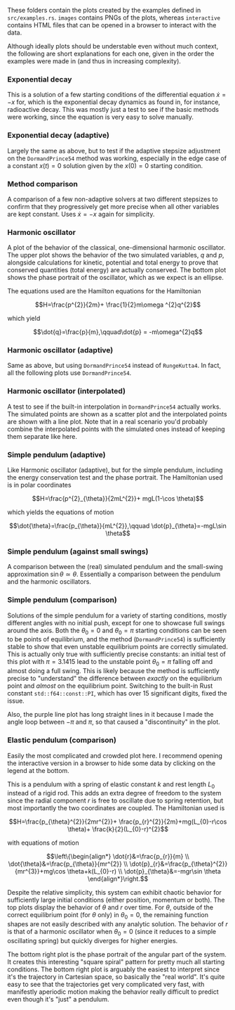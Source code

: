 These folders contain the plots created by the examples defined in `src/examples.rs`. `images` contains PNGs of the plots, whereas `interactive` contains HTML files that can be opened in a browser to interact with the data.

Although ideally plots should be understable even without much context, the following are short explanations for each one, given in the order the examples were made in (and thus in increasing complexity).

### Exponential decay
This is a solution of a few starting conditions of the differential equation $\dot{x} = -x$ for, which is the exponential decay dynamics as found in, for instance, radioactive decay. This was mostly just a test to see if the basic methods were working, since the equation is very easy to solve manually.

### Exponential decay (adaptive)
Largely the same as above, but to test if the adaptive stepsize adjustment on the `DormandPrince54` method was working, especially in the edge case of a constant $x(t) = 0$ solution given by the $x(0)=0$ starting condition.

### Method comparison
A comparison of a few non-adaptive solvers at two different stepsizes to confirm that they progressively get more precise when all other variables are kept constant. Uses $\dot{x}=-x$ again for simplicity.

### Harmonic oscillator
A plot of the behavior of the classical, one-dimensional harmonic oscillator. The upper plot shows the behavior of the two simulated variables, $q$ and $p$, alongside calculations for kinetic, potential and total energy to prove that conserved quantities (total energy) are actually conserved. The bottom plot shows the phase portrait of the oscillator, which as we expect is an ellipse.

The equations used are the Hamilton equations for the Hamiltonian

$$H=\frac{p^{2}}{2m}+ \frac{1}{2}m\omega ^{2}q^{2}$$

which yield

$$\dot{q}=\frac{p}{m},\qquad\dot{p} = -m\omega^{2}q$$

### Harmonic oscillator (adaptive)
Same as above, but using `DormandPrince54` instead of `RungeKutta4`. In fact, all the following plots use `DormandPrince54`.

### Harmonic oscillator (interpolated)
A test to see if the built-in interpolation in `DormandPrince54` actually works. The simulated points are shown as a scatter plot and the interpolated points are shown with a line plot. Note that in a real scenario you'd probably combine the interpolated points with the simulated ones instead of keeping them separate like here.

### Simple pendulum (adaptive)
Like Harmonic oscillator (adaptive), but for the simple pendulum, including the energy conservation test and the phase portrait. The Hamiltonian used is in polar coordinates

$$H=\frac{p^{2}_{\theta}}{2mL^{2}}+ mgL(1-\cos \theta)$$

which yields the equations of motion

$$\dot{\theta}=\frac{p_{\theta}}{mL^{2}},\qquad \dot{p}_{\theta}=-mgL\sin \theta$$

### Simple pendulum (against small swings)
A comparison between the (real) simulated pendulum and the small-swing approximation $\sin\theta\simeq\theta$. Essentially a comparison between the pendulum and the harmonic oscillators.

### Simple pendulum (comparison)
Solutions of the simple pendulum for a variety of starting conditions, mostly different angles with no initial push, except for one to showcase full swings around the axis. Both the $\theta_{0}=0$ and $\theta_{0}=\pi$ starting conditions can be seen to be points of equilibrium, and the method (`DormandPrince54`) is sufficiently stable to show that even unstable equilibrium points are correctly simulated. This is actually only true with sufficiently precise constants: an initial test of this plot with $\pi=3.1415$ lead to the unstable point $\theta_{0}=\pi$ falling off and almost doing a full swing. This is likely because the method is sufficiently precise to "understand" the difference between *exactly* on the equilibrium point and *almost* on the equilibrium point. Switching to the built-in Rust constant `std::f64::const::PI`, which has over 15 significant digits, fixed the issue.

Also, the purple line plot has long straight lines in it because I made the angle loop between $-\pi$ and $\pi$, so that caused a "discontinuity" in the plot.

### Elastic pendulum (comparison)
Easily the most complicated and crowded plot here. I recommend opening the interactive version in a browser to hide some data by clicking on the legend at the bottom.

This is a pendulum with a spring of elastic constant $k$ and rest length $L_{0}$ instead of a rigid rod. This adds an extra degree of freedom to the system since the radial component $r$ is free to oscillate due to spring retention, but most importantly the two coordinates are coupled. The Hamiltonian used is

$$H=\frac{p_{\theta}^{2}}{2mr^{2}}+ \frac{p_{r}^{2}}{2m}+mg(L_{0}-r\cos \theta)+ \frac{k}{2}(L_{0}-r)^{2}$$

with equations of motion

```math
\left\{\begin{align*}
\dot{r}&=\frac{p_{r}}{m} \\
\dot{\theta}&=\frac{p_{\theta}}{mr^{2}} \\
\dot{p}_{r}&=\frac{p_{\theta}^{2}}{mr^{3}}+mg\cos \theta+k(L_{0}-r) \\
\dot{p}_{\theta}&=-mgr\sin \theta
\end{align*}\right.
```

Despite the relative simplicity, this system can exhibit chaotic behavior for sufficiently large initial conditions (either position, momentum or both). The top plots display the behavior of $\theta$ and $r$ over time. For $\theta$, outside of the correct equilibrium point (for $\theta$ only) in $\theta_{0}=0$, the remaining function shapes are not easily described with any analytic solution. The behavior of $r$ is that of a harmonic oscillator when $\theta_{0}=0$ (since it reduces to a simple oscillating spring) but quickly diverges for higher energies.

The bottom right plot is the phase portrait of the angular part of the system. It creates this interesting "square spiral" pattern for pretty much all starting conditions. The bottom right plot is arguably the easiest to interpret since it's the trajectory in Cartesian space, so basically the "real world". It's quite easy to see that the trajectories get very complicated very fast, with manifestly aperiodic motion making the behavior really difficult to predict even though it's "just" a pendulum.

